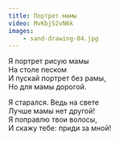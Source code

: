 ```yaml
---
title: Портрет мамы
video: MvKbj52vN6k
images:
    - sand-drawing-04.jpg
---
```

Я портрет рисую мамы  
На столе песком  
И пускай портрет без рамы,  
Но для мамы дорогой.
<!--more-->  
Я старался. Ведь на свете  
Лучше мамы нет другой!  
Я поправлю твои волосы,  
И скажу тебе: приди за мной!
